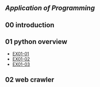 ## *Application of Programming*

## 00 introduction

## 01 python overview

- [EX01-01](EX01_01_加法器.ipynb)
- [EX01-02](EX01_02_BMI_計算.ipynb)
- [EX01-03](EX01_03_Rock_Paper_Scissors.ipynb)

## 02 web crawler
